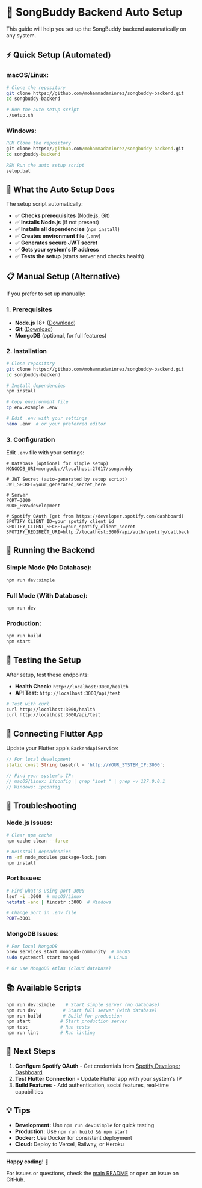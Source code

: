 # 🚀 SongBuddy Backend Auto Setup

This guide will help you set up the SongBuddy backend automatically on any system.

## ⚡ Quick Setup (Automated)

### **macOS/Linux:**
```bash
# Clone the repository
git clone https://github.com/mohammadaminrez/songbuddy-backend.git
cd songbuddy-backend

# Run the auto setup script
./setup.sh
```

### **Windows:**
```cmd
REM Clone the repository
git clone https://github.com/mohammadaminrez/songbuddy-backend.git
cd songbuddy-backend

REM Run the auto setup script
setup.bat
```

## 🎯 What the Auto Setup Does

The setup script automatically:

- ✅ **Checks prerequisites** (Node.js, Git)
- ✅ **Installs Node.js** (if not present)
- ✅ **Installs all dependencies** (`npm install`)
- ✅ **Creates environment file** (`.env`)
- ✅ **Generates secure JWT secret**
- ✅ **Gets your system's IP address**
- ✅ **Tests the setup** (starts server and checks health)

## 📋 Manual Setup (Alternative)

If you prefer to set up manually:

### **1. Prerequisites**
- **Node.js** 18+ ([Download](https://nodejs.org/))
- **Git** ([Download](https://git-scm.com/))
- **MongoDB** (optional, for full features)

### **2. Installation**
```bash
# Clone repository
git clone https://github.com/mohammadaminrez/songbuddy-backend.git
cd songbuddy-backend

# Install dependencies
npm install

# Copy environment file
cp env.example .env

# Edit .env with your settings
nano .env  # or your preferred editor
```

### **3. Configuration**
Edit `.env` file with your settings:

```env
# Database (optional for simple setup)
MONGODB_URI=mongodb://localhost:27017/songbuddy

# JWT Secret (auto-generated by setup script)
JWT_SECRET=your_generated_secret_here

# Server
PORT=3000
NODE_ENV=development

# Spotify OAuth (get from https://developer.spotify.com/dashboard)
SPOTIFY_CLIENT_ID=your_spotify_client_id
SPOTIFY_CLIENT_SECRET=your_spotify_client_secret
SPOTIFY_REDIRECT_URI=http://localhost:3000/api/auth/spotify/callback
```

## 🚀 Running the Backend

### **Simple Mode (No Database):**
```bash
npm run dev:simple
```

### **Full Mode (With Database):**
```bash
npm run dev
```

### **Production:**
```bash
npm run build
npm start
```

## 🧪 Testing the Setup

After setup, test these endpoints:

- **Health Check:** `http://localhost:3000/health`
- **API Test:** `http://localhost:3000/api/test`

```bash
# Test with curl
curl http://localhost:3000/health
curl http://localhost:3000/api/test
```

## 📱 Connecting Flutter App

Update your Flutter app's `BackendApiService`:

```dart
// For local development
static const String baseUrl = 'http://YOUR_SYSTEM_IP:3000';

// Find your system's IP:
// macOS/Linux: ifconfig | grep "inet " | grep -v 127.0.0.1
// Windows: ipconfig
```

## 🔧 Troubleshooting

### **Node.js Issues:**
```bash
# Clear npm cache
npm cache clean --force

# Reinstall dependencies
rm -rf node_modules package-lock.json
npm install
```

### **Port Issues:**
```bash
# Find what's using port 3000
lsof -i :3000  # macOS/Linux
netstat -ano | findstr :3000  # Windows

# Change port in .env file
PORT=3001
```

### **MongoDB Issues:**
```bash
# For local MongoDB
brew services start mongodb-community  # macOS
sudo systemctl start mongod           # Linux

# Or use MongoDB Atlas (cloud database)
```

## 📚 Available Scripts

```bash
npm run dev:simple    # Start simple server (no database)
npm run dev          # Start full server (with database)
npm run build        # Build for production
npm start           # Start production server
npm test            # Run tests
npm run lint        # Run linting
```

## 🎵 Next Steps

1. **Configure Spotify OAuth** - Get credentials from [Spotify Developer Dashboard](https://developer.spotify.com/dashboard)
2. **Test Flutter Connection** - Update Flutter app with your system's IP
3. **Build Features** - Add authentication, social features, real-time capabilities

## 💡 Tips

- **Development:** Use `npm run dev:simple` for quick testing
- **Production:** Use `npm run build && npm start`
- **Docker:** Use Docker for consistent deployment
- **Cloud:** Deploy to Vercel, Railway, or Heroku

---

**Happy coding! 🎵**

For issues or questions, check the [main README](README.md) or open an issue on GitHub.
